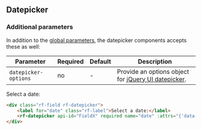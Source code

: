 ## Datepicker

### Additional parameters

In addition to the [global parameters](#global-parameters), the datepicker components accepts these as well:

Parameter    | Required | Default | Description
------------ | -------- | ------- | -----------
`datepicker-options` | no | - | Provide an options object for [jQuery UI datepicker](http://api.jqueryui.com/datepicker/).

<form class="rf-form live" id="rfDatepicker1">
    <div class="rf-field rf-datepicker">
        <label for="date" class="rf-label">Select a date:</label>
        <rf-datepicker api-id="FieldX" required name="date" :attrs="{'data-parsley-error-message': 'Please provide a date'}"></rf-datepicker>
    </div>
</form>

```html
<div class="rf-field rf-datepicker">
    <label for="date" class="rf-label">Select a date:</label>
    <rf-datepicker api-id="FieldX" required name="date" :attrs="{'data-parsley-error-message': 'Please provide a date'}"></rf-datepicker>
</div>
```

